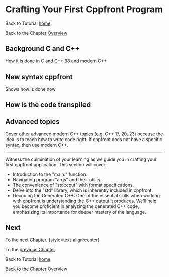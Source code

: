 # Crafting Your First Cppfront Program


Back to Tutorial [home](../readme.md)

Back to the Chapter [Overview](Overview.md)

## Background C and C++

How it is done in C and C++ 98 and modern C++

## New syntax cppfront

Shows how is done now


## How is the code transpiled

## Advanced topics

Cover other advanced modern C++ topics (e.g. C++ 17, 20, 23) because the idea is to teach how to write code right.
If cppfront does not have a specific syntax, then use modern C++.

---

Witness the culmination of your learning as we guide you in crafting your first cppfront application. This section will cover:
   - Introduction to the "main:" function.
   - Navigating program "args" and their utility.
   - The convenience of "std::cout" with format specifications.
   - Delve into the "std" library, which is inherently included in cppfront.
   - Decoding the Generated C++: One of the essential skills when working with cppfront is understanding the C++ output it produces. We'll help you become proficient in analyzing the generated C++ code, emphasizing its importance for deeper mastery of the language.

## Next

To the [next Chapter](Key_features.md). {style=text-align:center}

To the [previous Chapter](Installation_and_compilation.md).

Back to Tutorial [home](../readme.md)

Back to the Chapter [Overview](Overview.md)

